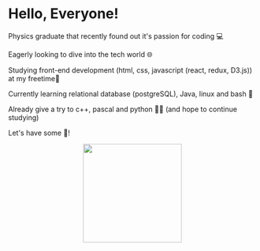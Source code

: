 # Hello, Everyone!

Physics graduate that recently found out it's passion for coding 💻

Eagerly looking to dive into the tech world 🌐 

Studying front-end development (html, css, javascript (react, redux, D3.js)) at my freetime📝

Currently learning relational database (postgreSQL), Java, linux and bash 🐧

Already give a try to c++, pascal and python 👨‍💻 (and hope to continue studying)
 
Let's have some :mate:!

<div id="header" align="center">
  <img src="https://media4.giphy.com/media/26n7b7PjSOZJwVCmY/giphy.gif?cid=ecf05e479lspikxcz7im0t3ecps62wi3ww0shhf6hjc190gd&rid=giphy.gif&ct=g" width="200"/>
</div>
